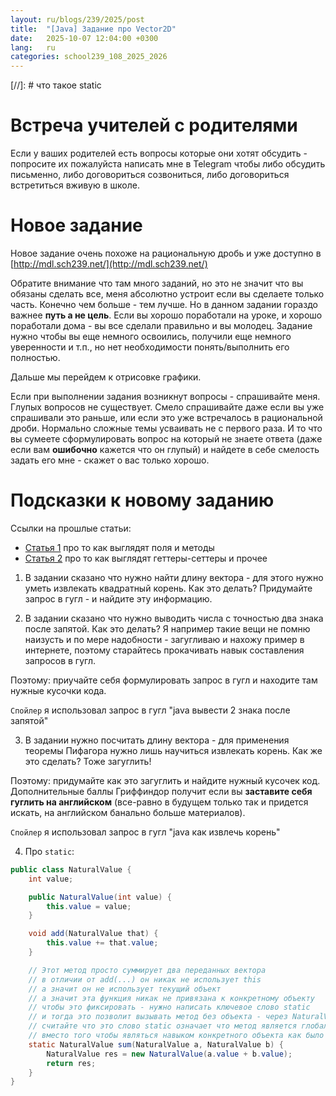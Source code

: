```yaml
---
layout: ru/blogs/239/2025/post
title:  "[Java] Задание про Vector2D"
date:   2025-10-07 12:04:00 +0300
lang:   ru
categories: school239_108_2025_2026
---
```


[//]: # что такое static

**Встреча учителей с родителями**
====

Если у ваших родителей есть вопросы которые они хотят обсудить - попросите их пожалуйста написать мне в Telegram чтобы либо обсудить письменно, либо договориться созвониться, либо договориться встретиться вживую в школе.

**Новое задание**
====

Новое задание очень похоже на рациональную дробь и уже доступно в [http://mdl.sch239.net/](http://mdl.sch239.net/)

Обратите внимание что там много заданий, но это не значит что вы обязаны сделать все, меня абсолютно устроит если вы сделаете только часть.
Конечно чем больше - тем лучше. Но в данном задании гораздо важнее **путь а не цель**. Если вы хорошо поработали на уроке, и хорошо поработали дома - вы все сделали правильно и вы молодец.
Задание нужно чтобы вы еще немного освоились, получили еще немного уверенности и т.п., но нет необходимости понять/выполнить его полностью.

Дальше мы перейдем к отрисовке графики.

Если при выполнении задания возникнут вопросы - спрашивайте меня. Глупых вопросов не существует. Смело спрашивайте даже если вы уже спрашивали это раньше, 
или если это уже встречалось в рациональной дроби. Нормально сложные темы усваивать не с первого раза. И то что вы сумеете 
сформулировать вопрос на который не знаете ответа (даже если вам **ошибочно** кажется что он глупый) и найдете в себе 
смелость задать его мне - скажет о вас только хорошо.

**Подсказки к новому заданию**
====

Ссылки на прошлые статьи:

- [Статья 1](/blogs/239/2022/school239_108_2022_2023/2022/09/23/class-methods1.html) про то как выглядят поля и методы
- [Статья 2](/blogs/239/2024/school239_108_2024_2025/2024/09/26/getters-setters-tostring.html) про то как выглядят геттеры-сеттеры и прочее

1) В задании сказано что нужно найти длину вектора - для этого нужно уметь извлекать квадратный корень. Как это делать? Придумайте запрос в гугл - и найдите эту информацию.

2) В задании сказано что нужно выводить числа с точностью два знака после запятой. Как это делать? Я например такие вещи не помню наизусть и по мере надобности - загугливаю и нахожу пример в интернете, поэтому старайтесь прокачивать навык составления запросов в гугл.

Поэтому: приучайте себя формулировать запрос в гугл и находите там нужные кусочки кода.

```Спойлер``` я использовал запрос в гугл "java вывести 2 знака после запятой"

3) В задании нужно посчитать длину вектора - для применения теоремы Пифагора нужно лишь научиться извлекать корень. Как же это сделать? Тоже загуглить!

Поэтому: придумайте как это загуглить и найдите нужный кусочек код. Дополнительные баллы Гриффиндор получит если вы **заставите себя гуглить на английском** (все-равно в будущем только так и придется искать, на английском банально больше материалов).

```Спойлер``` я использовал запрос в гугл "java как извлечь корень"

4) Про ```static```:

```java
public class NaturalValue {
    int value;

    public NaturalValue(int value) {
        this.value = value;
    }

    void add(NaturalValue that) {
        this.value += that.value;
    }

    // Этот метод просто суммирует два переданных вектора
    // в отличии от add(...) он никак не использует this
    // а значит он не использует текущий объект
    // а значит эта функция никак не привязана к конкретному объекту
    // чтобы это фиксировать - нужно написать ключевое слово static
    // и тогда это позволит вызывать метод без объекта - через NaturalValue.sum(a, b)
    // считайте что это слово static означает что метод является глобальным,
    // вместо того чтобы являться навыком конкретного объекта как было до сих пор
    static NaturalValue sum(NaturalValue a, NaturalValue b) {
        NaturalValue res = new NaturalValue(a.value + b.value);
        return res;
    }
}
```

